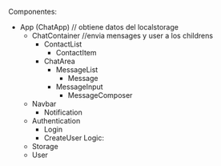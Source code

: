 Componentes:
- App (ChatApp) // obtiene datos del localstorage
  - ChatContainer //envia mensages y user a los childrens
    - ContactList
      - ContactItem
    - ChatArea
      - MessageList
        - Message
      - MessageInput
        - MessageComposer
  - Navbar
    - Notification
  - Authentication
    - Login
    - CreateUser
Logic:
  - Storage
  - User